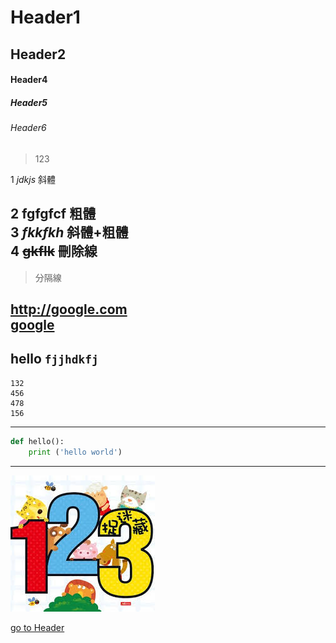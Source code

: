 # Header1
## Header2

#### Header4
##### Header5
###### Header6

 >123


 1 *jdkjs*       斜體

 2 **fgfgfcf**   粗體  
 3 ***fkkfkh***  斜體+粗體  
 4 ~~gkflk~~     刪除線  
--- 
> 分隔線

<http://google.com>  
[google](http://google.com)
---
hello `fjjhdkfj`
---
```
132  
456  
478  
156  
```
----
```python
def hello():
    print ('hello world')

```
---
![](./123.jfif)

[go to Header](#Hearder1)


